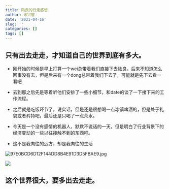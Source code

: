 ```yaml
---
title: 陆良的行走感想
author: 涂兴智
date: '2021-04-16'
slug: ''
categories: []
tags: []
---
```

## 只有出去走走，才知道自己的世界到底有多大。

+ 刚开始的时候是早上打算一个wei总带着我们直接下去陆良，后来不知道怎么回事没有去，但是后来有一个dong总带着我们下去了，可能就是先下去看一看吧
+ 去到那之后先是等着听他们安排了一些小细节，和date的谈了一下接下来的工作流程。

+ 之后就是吃饭环节了，说实话，但是还是很想喝一点冰镇啤酒的，但是处于礼貌或者矜持吧，最后还是只喝了一点茶水。
+ 今天是一个没有感情的机器人，默默不说话的一天，但是明白了行业背景下的经济变动的一些以往接触不到的东西吧。
+ 这不是我向往的远方，却是我向往的生活

![97E0BCD6D12F144DD8B4E91D3D5FBAE9.jpg](http://ww1.sinaimg.cn/large/006HO6T7gy1gpltecwry6j39ww2pskjn.jpg)

![](/2021-04-16-/index_files/97E0BCD6D12F144DD8B4E91D3D5FBAE9.jpg)

## 这个世界很大，要多出去走走。

